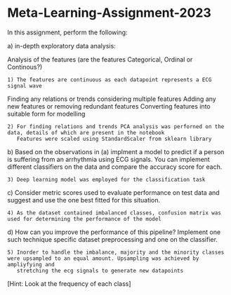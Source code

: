 # Meta-Learning-Assignment-2023

In this assignment, perform the following:

a) in-depth exploratory data analysis:

Analysis of the features (are the features Categorical, Ordinal or Continous?) 
    
    1) The features are continuous as each datapoint represents a ECG signal wave
    
Finding any relations or trends considering multiple features
     Adding any new features or removing redundant features
    Converting features into suitable form for modelling 
    
    2) For finding relations and trends PCA analysis was perforned on the data, details of which are present in the notebook
       Features were scaled using StandardScaler from sklearn library

b) Based on the observations in (a) implment a model to predict if a person is suffering from an arrhythmia using ECG signals. You can implement different classifiers on the data and compare the accuracy score for each.

    3) Deep learning model was employed for the classification task
    
c) Consider metric scores used to evaluate performance on test data and suggest and use the one best fitted for this situation.

    4) As the dataset contained imbalanced classes, confusion matrix was used for determining the performance of the model 
    
d) How can you improve the performance of this pipeline? Implement one such technique specific dataset preprocessing and one on the classifier.

    5) Inorder to handle the imbalance, majority and the minority classes were upsampled to an equal amount. Upsampling was achieved by ampliyfying and 
       stretching the ecg signals to generate new datapoints 
       
[Hint: Look at the frequency of each class] 
